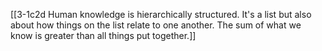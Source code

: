 [[3-1c2d Human knowledge is hierarchically structured. It's a list but also about how things on the list relate to one another. The sum of what we know is greater than all things put together.]]